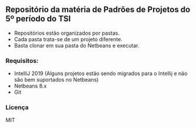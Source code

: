 ## Repositório da matéria de Padrões de Projetos do 5º período do TSI

 - Repositórios estão organizados por pastas. 
 - Cada pasta trata-se de um projeto diferente.
 - Basta clonar em sua pasta do Netbeans e executar.
 
 ### Requisitos:
 
 - IntelliJ 2019 (Alguns projetos estão sendo migrados para o Intellij e não são bem suportados no Netbeans)
 - Netbeans 8.x
 - Git
 
 
 ### Licença
 
 MIT 
